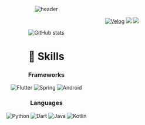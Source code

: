 <div align=center>

![header](https://capsule-render.vercel.app/api?type=waving&fontAlignY=30&descAlignY=50&text=ChocoJaem&desc=Github%20of%20Jaem&height=250&color=404040&fontColor=ffffff)
 
  <img align="right" src="http://img.shields.io/badge/Velog-3DDC84?style=flat-square&logo=velog&logoColor=white&link=https://velog.io/@chocojaem/"/>
 
 <div align=right>
 
 [![Velog](http://img.shields.io/badge/Velog-3DDC84?style=flat-square&logo=velog&logoColor=white&link=https://velog.io/@chocojaem/)](https://velog.io/@chocojaem/)
<a href="mailto:vanillajaem@gmail.com" target="_blank"><img src="https://img.shields.io/badge/Gmail-d14836?style=flat-square&logo=Gmail&logoColor=white"/></a>
 
 </div>
 
![GitHub stats](https://github-readme-stats.vercel.app/api?username=chocojaem&show_icons=true&theme=darken)
 # 📌 Skills
### Frameworks
![Flutter](https://img.shields.io/badge/Flutter-007ACC.svg?&style=for-the-badge&logo=Flutter&logoColor=white)
![Spring](https://img.shields.io/badge/Spring-6DB33F.svg?&style=for-the-badge&logo=Spring&logoColor=white)
![Android](https://img.shields.io/badge/Android-49C964.svg?&style=for-the-badge&logo=Android&logoColor=white)

### Languages
![Python](https://img.shields.io/badge/Python-F0E150.svg?&style=for-the-badge&logo=Python&logoColor=white)
![Dart](https://img.shields.io/badge/Dart-00337C.svg?&style=for-the-badge&logo=Java&logoColor=white)
![Java](https://img.shields.io/badge/Java-F09C3E.svg?&style=for-the-badge&logo=Java&logoColor=white)
![Kotlin](https://img.shields.io/badge/Kotlin-FF7B54.svg?&style=for-the-badge&logo=Java&logoColor=white)
 
</div>
  

